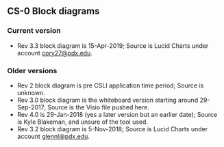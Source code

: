 ## CS-0 Block diagrams

### Current version
* Rev 3.3 block diagram is 15-Apr-2019; Source is Lucid Charts under account <cory27@pdx.edu>.
### Older versions
* Rev 2 block diagram is pre CSLI application time period; Source is unknown.
* Rev 3.0 block diagram is the whiteboard version starting around 29-Sep-2017; Source is the Visio file pushed here.
* Rev 4.0 is 29-Jan-2018 (yes a later version but an earlier date); Source is Kyle Blakeman, and unsure of the tool used.
* Rev 3.2 block diagram is 5-Nov-2018; Source is Lucid Charts under account <glennl@pdx.edu>.
